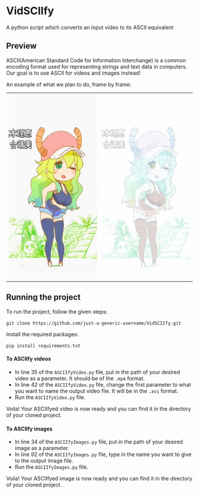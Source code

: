 # VidSCIIfy
A python script which converts an input video to its ASCII equivalent

## Preview
ASCII(American Standard Code for Information Interchange) is a common encoding format used for representing strings and text data in computers. Our goal is to use ASCII for videos and images instead!

An example of what we plan to do, frame by frame: 
<table>
  <tr>
    <td><img src="frame362.jpg" width=300 height=500></td>
    <td><img src="ASCIIframe362.jpg" width=300 height=500></td>
  </tr>
 </table>

## Running the project
To run the project, follow the given steps:
```
git clone https://github.com/just-a-generic-username/VidSCIIfy.git
```
Install the required packages:
```
pip install requirements.txt
```
#### To ASCIIfy videos
* In line 35 of the `ASCIIfyVideo.py` file, put in the path of your desired video as a parameter. It should be of the `.mp4` format.
* In line 42 of the `ASCIIfyVideo.py` file, change the first parameter to what you want to name the output video file. It will be in the `.avi` format.
* Run the `ASCIIfyVideo.py` file.

Voila! Your ASCIIfyed video is now ready and you can find it in the directory of your cloned project.

#### To ASCIIfy images
* In line 34 of the `ASCIIfyImages.py` file, put in the path of your desired image as a parameter.
* In line 92 of the `ASCIIfyImages.py` file, type in the name you want to give to the output image file.
* Run the `ASCIIfyImages.py` file.

Voila! Your ASCIIfyed image is now ready and you can find it in the directory of your cloned project.
